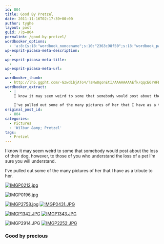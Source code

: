 ```yaml
---
id: 804
title: Good By Pretzel
date: 2011-11-16T02:17:39+00:00
author: tyghe
layout: post
guid: /?p=804
permalink: /good-by-pretzel/
wordbooker_options:
  - 'a:8:{s:18:"wordbook_noncename";s:10:"2363c98f50";s:18:"wordbook_page_post";s:4:"-100";s:18:"wordbook_orandpage";s:1:"2";s:23:"wordbook_default_author";s:1:"2";s:23:"wordbook_extract_length";s:3:"256";s:19:"wordbook_actionlink";s:3:"300";s:18:"wordbook_attribute";s:31:"Posted a new post on their blog";s:29:"wordbooker_status_update_text";s:35:": New blog post :  %title% - %link%";}'
wp-esprit-picasa-meta-description:
  - 
wp-esprit-picasa-meta-title:
  - 
wp-esprit-picasa-meta-url:
  - 
wordbooker_thumb:
  - http://lh5.ggpht.com/-Gzwd1bjATo4/TsNwUqonEtI/AAAAAAAAEfk/qqcE6rWFDOc/s200/IMGP0212.jpg
wordbooker_extract:
  - |
    I know it may seem weird to some that somebody would post about the loss of their dog, however, to those of you who understand the loss of a pet I'm sure you will understand.
    
    I've pulled out some of the many pictures of her that I have as a tribute  ...
original_post_id:
  - 804
categories:
  - Pictures
  - 'Wilbur &amp; Pretzel'
tags:
  - Pretzel
---
```

I know it may seem weird to some that somebody would post about the loss of their dog, however, to those of you who understand the loss of a pet I&#8217;m sure you will understand.

I&#8217;ve pulled out some of the many pictures of her that I have as a tribute to her.

<a title="" href="http://lh5.ggpht.com/-Gzwd1bjATo4/TsNwUqonEtI/AAAAAAAAEfk/qqcE6rWFDOc/s800/IMGP0212.jpg" rel="lightbox[804]"><img src="http://lh5.ggpht.com/-Gzwd1bjATo4/TsNwUqonEtI/AAAAAAAAEfk/qqcE6rWFDOc/s200/IMGP0212.jpg" alt="IMGP0212.jpg" /></a>
  
<!--more-->


  
![IMGP0196.jpg](http://lh4.ggpht.com/-UuHGXtCcfi0/TsNwTtiuXyI/AAAAAAAAEfg/9DXV9Lx9OgE/s200/IMGP0196.jpg)

<a title="" href="http://lh5.ggpht.com/-fd9MwPbJMgY/TsNwQlt3C7I/AAAAAAAAEfU/NHtozou9nl8/s800/IMGP2758.jpg" rel="lightbox[804]"><img src="http://lh5.ggpht.com/-fd9MwPbJMgY/TsNwQlt3C7I/AAAAAAAAEfU/NHtozou9nl8/s200/IMGP2758.jpg" alt="IMGP2758.jpg" /></a> <a title="" href="http://lh6.ggpht.com/-9z0_dybVlMA/TsNwSlw4NjI/AAAAAAAAEfc/r8RBY_iAxEY/s800/IMGP0431.JPG" rel="lightbox[804]"><img src="http://lh6.ggpht.com/-9z0_dybVlMA/TsNwSlw4NjI/AAAAAAAAEfc/r8RBY_iAxEY/s200/IMGP0431.JPG" alt="IMGP0431.JPG" /></a>

<a title="" href="http://lh3.ggpht.com/-7z2hqap6rDw/TsNwNQA2UAI/AAAAAAAAEfI/ANzWzOnR5_A/s800/IMGP1342.JPG" rel="lightbox[804]"><img src="http://lh3.ggpht.com/-7z2hqap6rDw/TsNwNQA2UAI/AAAAAAAAEfI/ANzWzOnR5_A/s200/IMGP1342.JPG" alt="IMGP1342.JPG" /></a> <a title="" href="http://lh6.ggpht.com/-T8jX-V5AuWk/TsNwOa-Zn6I/AAAAAAAAEfM/JZK0mW_ZZ2Q/s800/IMGP1343.JPG" rel="lightbox[804]"><img src="http://lh6.ggpht.com/-T8jX-V5AuWk/TsNwOa-Zn6I/AAAAAAAAEfM/JZK0mW_ZZ2Q/s200/IMGP1343.JPG" alt="IMGP1343.JPG" /></a>

![IMGP2914.JPG](http://lh4.ggpht.com/-fvd-qRXmn4c/TsNwRlwKC7I/AAAAAAAAEfY/SPNB8fwxpsY/s200/IMGP2914.JPG) <a title="" href="http://lh6.ggpht.com/-cUTvOXBH7kI/TsNwPb2h9rI/AAAAAAAAEfQ/EcChURknuO4/s800/IMGP2252.JPG" rel="lightbox[804]"><img src="http://lh6.ggpht.com/-cUTvOXBH7kI/TsNwPb2h9rI/AAAAAAAAEfQ/EcChURknuO4/s200/IMGP2252.JPG" alt="IMGP2252.JPG" /></a>

### 

### 

### Good by precious

&nbsp;

&nbsp;
